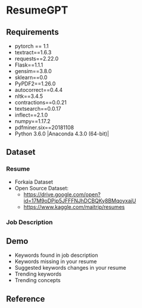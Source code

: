 # ResumeGPT

## Requirements

* pytorch == 1.1
* textract==1.6.3
* requests==2.22.0
* Flask==1.1.1
* gensim==3.8.0
* sklearn==0.0
* PyPDF2==1.26.0
* autocorrect==0.4.4
* nltk==3.4.5
* contractions==0.0.21
* textsearch==0.0.17
* inflect==2.1.0
* numpy==1.17.2
* pdfminer.six==20181108
* Python 3.6.0 |Anaconda 4.3.0 (64-bit)|

## Dataset

### Resume
* Forkaia Dataset
* Open Source Dataset:
  - https://drive.google.com/open?id=17M9oDPip5JFFFNJhDCBQKy8BMqoyxajU
  - https://www.kaggle.com/maitrip/resumes
  
### Job Description

## Demo
* Keywords found in job description
* Keywords missing in your resume
* Suggested keywords changes in your resume
* Trending keywords
* Trending concepts


## Reference
